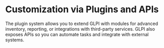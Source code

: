 # Customization via Plugins and APIs

The plugin system allows you to extend GLPI with modules for advanced inventory, reporting, or integrations with third-party services. GLPI also exposes APIs so you can automate tasks and integrate with external systems.
